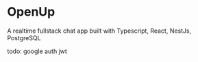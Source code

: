 # OpenUp
A realtime fullstack chat app built with Typescript, React, NestJs, PostgreSQL 

todo:
google auth jwt